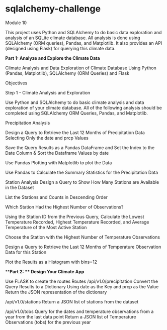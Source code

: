 # sqlalchemy-challenge
Module 10

This project uses Python and SQLAlchemy to do basic data exploration and analysis of an SQLite climate database. All analysis is done using SQLAlchemy (ORM queries), Pandas, and Matplotlib. It also provides an API (designed using Flask) for querying this climate data.

****Part 1:** Analyze and Explore the Climate Data**

Climate Analysis and Data Exploration of Climate Database Using Python (Pandas, Matplotlib), SQLAlchemy (ORM Queries) and Flask

Objectives

Step 1 - Climate Analysis and Exploration

Use Python and SQLAlchemy to do basic climate analysis and data exploration of your climate database. All of the following analysis should be completed using SQLAlchemy ORM Queries, Pandas, and Matplotlib.

Precipitation Analysis

Design a Query to Retrieve the Last 12 Months of Precipitation Data Selecting Only the date and prcp Values

Save the Query Results as a Pandas DataFrame and Set the Index to the Date Column & Sort the Dataframe Values by date

Use Pandas Plotting with Matplotlib to plot the Data

Use Pandas to Calculate the Summary Statistics for the Precipitation Data


Station Analysis
Design a Query to Show How Many Stations are Available in the Dataset

List the Stations and Counts in Descending Order

Which Station Had the Highest Number of Observations?

Using the Station ID from the Previous Query, Calculate the Lowest Temperature Recorded, Highest Temperature Recorded, and Average Temperature of the Most Active Station

Choose the Station with the Highest Number of Temperature Observations

Design a Query to Retrieve the Last 12 Months of Temperature Observation Data for this Station

Plot the Results as a Histogram with bins=12


****Part 2: ** Design Your Climate App**

Use FLASK to create the routes
Routes
/api/v1.0/precipitation
Convert the Query Results to a Dictionary Using date as the Key and prcp as the Value
Return the JSON representation of the dictionary


/api/v1.0/stations
Return a JSON list of stations from the dataset


/api/v1.0/tobs
Query for the dates and temperature observations from a year from the last data point
Return a JSON list of Temperature Observations (tobs) for the previous year
